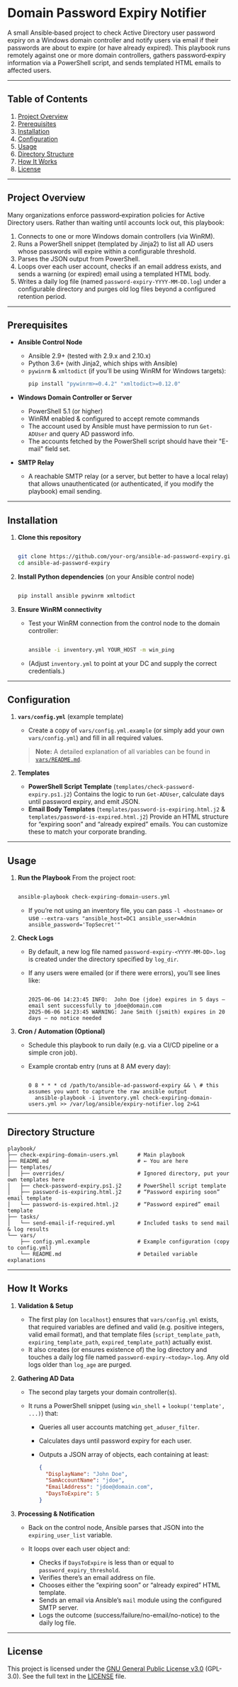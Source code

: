 # Domain Password Expiry Notifier

A small Ansible‐based project to check Active Directory user password expiry on a Windows domain controller and notify users via email if their passwords are about to expire (or have already expired). This playbook runs remotely against one or more domain controllers, gathers password‐expiry information via a PowerShell script, and sends templated HTML emails to affected users.

---

## Table of Contents

1. [Project Overview](#project-overview)
2. [Prerequisites](#prerequisites)
3. [Installation](#installation)
4. [Configuration](#configuration)
5. [Usage](#usage)
6. [Directory Structure](#directory-structure)
7. [How It Works](#how-it-works)
8. [License](#license)

---

## Project Overview

Many organizations enforce password‐expiration policies for Active Directory users. Rather than waiting until accounts lock out, this playbook:

1. Connects to one or more Windows domain controllers (via WinRM).
2. Runs a PowerShell snippet (templated by Jinja2) to list all AD users whose passwords will expire within a configurable threshold.
3. Parses the JSON output from PowerShell.
4. Loops over each user account, checks if an email address exists, and sends a warning (or expired) email using a templated HTML body.
5. Writes a daily log file (named `password-expiry-YYYY-MM-DD.log`) under a configurable directory and purges old log files beyond a configured retention period.

---

## Prerequisites

- **Ansible Control Node**
  - Ansible 2.9+ (tested with 2.9.x and 2.10.x)
  - Python 3.6+ (with Jinja2, which ships with Ansible)
  - `pywinrm` & `xmltodict` (if you’ll be using WinRM for Windows targets):
    ```bash
    pip install "pywinrm>=0.4.2" "xmltodict>=0.12.0"
    ```
- **Windows Domain Controller or Server**
  - PowerShell 5.1 (or higher)
  - WinRM enabled & configured to accept remote commands
  - The account used by Ansible must have permission to run `Get-ADUser` and query AD password info.
  - The accounts fetched by the PowerShell script should have their "E-mail" field set.

- **SMTP Relay**
  - A reachable SMTP relay (or a server, but better to have a local relay) that allows unauthenticated (or authenticated, if you modify the playbook) email sending.

---

## Installation

1. **Clone this repository**
   ```bash

   git clone https://github.com/your-org/ansible-ad-password‐expiry.git
   cd ansible-ad-password‐expiry

   ```

2. **Install Python dependencies** (on your Ansible control node)

   ```bash

   pip install ansible pywinrm xmltodict

   ```

3. **Ensure WinRM connectivity**

   * Test your WinRM connection from the control node to the domain controller:

     ```bash

     ansible -i inventory.yml YOUR_HOST -m win_ping

     ```
   * (Adjust `inventory.yml` to point at your DC and supply the correct credentials.)

---

## Configuration

1. **`vars/config.yml`** (example template)

   * Create a copy of `vars/config.yml.example` (or simply add your own `vars/config.yml`) and fill in all required values.

   > **Note:** A detailed explanation of all variables can be found in [`vars/README.md`](vars/README.md).

2. **Templates**

   * **PowerShell Script Template** (`templates/check-password-expiry.ps1.j2`)
     Contains the logic to run `Get-ADUser`, calculate days until password expiry, and emit JSON.
   * **Email Body Templates** (`templates/password-is-expiring.html.j2` & `templates/password-is-expired.html.j2`)
     Provide an HTML structure for “expiring soon” and “already expired” emails. You can customize these to match your corporate branding.

---

## Usage

1. **Run the Playbook**
   From the project root:

   ```bash

   ansible-playbook check-expiring-domain-users.yml

   ```

   * If you’re not using an inventory file, you can pass `-l <hostname>` or use `--extra-vars "ansible_host=DC1 ansible_user=Admin ansible_password='TopSecret'"`

2. **Check Logs**

   * By default, a new log file named `password-expiry-<YYYY-MM-DD>.log` is created under the directory specified by `log_dir`.
   * If any users were emailed (or if there were errors), you’ll see lines like:

     ```

     2025-06-06 14:23:45 INFO:  John Doe (jdoe) expires in 5 days — email sent successfully to jdoe@domain.com
     2025-06-06 14:23:45 WARNING: Jane Smith (jsmith) expires in 20 days — no notice needed

     ```

3. **Cron / Automation (Optional)**

   * Schedule this playbook to run daily (e.g. via a CI/CD pipeline or a simple cron job).
   * Example crontab entry (runs at 8 AM every day):

     ```

     0 8 * * * cd /path/to/ansible-ad-password-expiry && \ # this assumes you want to capture the raw ansible output
       ansible-playbook -i inventory.yml check-expiring-domain-users.yml >> /var/log/ansible/expiry-notifier.log 2>&1

     ```

---

## Directory Structure

```
playbook/
├── check-expiring-domain-users.yml      # Main playbook
├── README.md                            # ← You are here
├── templates/
│   ├── overrides/                       # Ignored directory, put your own templates here
│   ├── check-password-expiry.ps1.j2     # PowerShell script template
│   ├── password-is-expiring.html.j2     # “Password expiring soon” email template
│   └── password-is-expired.html.j2      # “Password expired” email template
├── tasks/
│   └── send-email-if-required.yml       # Included tasks to send mail & log results
└── vars/
    ├── config.yml.example               # Example configuration (copy to config.yml)
    └── README.md                        # Detailed variable explanations
```

---

## How It Works

1. **Validation & Setup**

   * The first play (on `localhost`) ensures that `vars/config.yml` exists, that required variables are defined and valid (e.g. positive integers, valid email format), and that template files (`script_template_path`, `expiring_template_path`, `expired_template_path`) actually exist.
   * It also creates (or ensures existence of) the log directory and touches a daily log file named `password-expiry-<today>.log`. Any old logs older than `log_age` are purged.

2. **Gathering AD Data**

   * The second play targets your domain controller(s).
   * It runs a PowerShell snippet (using `win_shell` + `lookup('template', ...)`) that:

     * Queries all user accounts matching `get_aduser_filter`.
     * Calculates days until password expiry for each user.
     * Outputs a JSON array of objects, each containing at least:

       ```json
       {
         "DisplayName": "John Doe",
         "SamAccountName": "jdoe",
         "EmailAddress": "jdoe@domain.com",
         "DaysToExpire": 5
       }
       ```

3. **Processing & Notification**

   * Back on the control node, Ansible parses that JSON into the `expiring_user_list` variable.
   * It loops over each user object and:

     * Checks if `DaysToExpire` is less than or equal to `password_expiry_threshold`.
     * Verifies there’s an email address on file.
     * Chooses either the “expiring soon” or “already expired” HTML template.
     * Sends an email via Ansible’s `mail` module using the configured SMTP server.
     * Logs the outcome (success/failure/no-email/no-notice) to the daily log file.

---

## License

This project is licensed under the [GNU General Public License v3.0](https://www.gnu.org/licenses/gpl-3.0.en.html) (GPL-3.0). See the full text in the [LICENSE](LICENSE) file.
